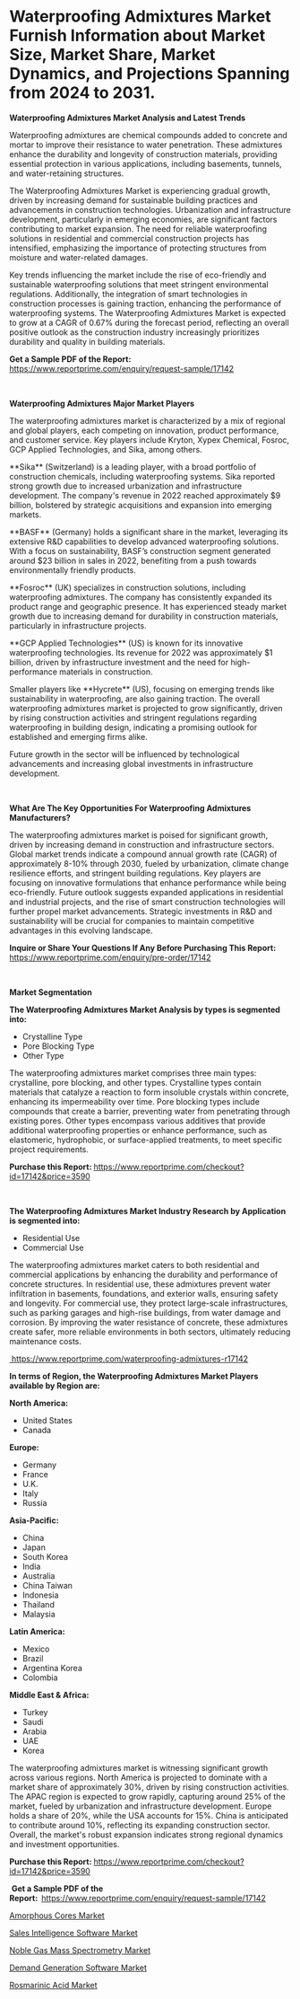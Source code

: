 <p><h1>Waterproofing Admixtures Market Furnish Information about Market Size, Market Share, Market Dynamics, and Projections Spanning from 2024 to 2031.</h1></p><p><strong>Waterproofing Admixtures Market Analysis and Latest Trends</strong></p>
<p><p>Waterproofing admixtures are chemical compounds added to concrete and mortar to improve their resistance to water penetration. These admixtures enhance the durability and longevity of construction materials, providing essential protection in various applications, including basements, tunnels, and water-retaining structures. </p><p>The Waterproofing Admixtures Market is experiencing gradual growth, driven by increasing demand for sustainable building practices and advancements in construction technologies. Urbanization and infrastructure development, particularly in emerging economies, are significant factors contributing to market expansion. The need for reliable waterproofing solutions in residential and commercial construction projects has intensified, emphasizing the importance of protecting structures from moisture and water-related damages.</p><p>Key trends influencing the market include the rise of eco-friendly and sustainable waterproofing solutions that meet stringent environmental regulations. Additionally, the integration of smart technologies in construction processes is gaining traction, enhancing the performance of waterproofing systems. The Waterproofing Admixtures Market is expected to grow at a CAGR of 0.67% during the forecast period, reflecting an overall positive outlook as the construction industry increasingly prioritizes durability and quality in building materials.</p></p>
<p><strong>Get a Sample PDF of the Report:&nbsp;</strong> <a href="https://www.reportprime.com/enquiry/request-sample/17142?utm_campaign=1848&utm_medium=2&utm_source=Github&utm_content=ia&utm_term=24112024&utm_id=waterproofing-admixtures">https://www.reportprime.com/enquiry/request-sample/17142</a></p>
<p>&nbsp;</p>
<p><strong>Waterproofing Admixtures Major Market Players</strong></p>
<p><p>The waterproofing admixtures market is characterized by a mix of regional and global players, each competing on innovation, product performance, and customer service. Key players include Kryton, Xypex Chemical, Fosroc, GCP Applied Technologies, and Sika, among others.</p><p>**Sika** (Switzerland) is a leading player, with a broad portfolio of construction chemicals, including waterproofing systems. Sika reported strong growth due to increased urbanization and infrastructure development. The company's revenue in 2022 reached approximately $9 billion, bolstered by strategic acquisitions and expansion into emerging markets.</p><p>**BASF** (Germany) holds a significant share in the market, leveraging its extensive R&D capabilities to develop advanced waterproofing solutions. With a focus on sustainability, BASF’s construction segment generated around $23 billion in sales in 2022, benefiting from a push towards environmentally friendly products.</p><p>**Fosroc** (UK) specializes in construction solutions, including waterproofing admixtures. The company has consistently expanded its product range and geographic presence. It has experienced steady market growth due to increasing demand for durability in construction materials, particularly in infrastructure projects.</p><p>**GCP Applied Technologies** (US) is known for its innovative waterproofing technologies. Its revenue for 2022 was approximately $1 billion, driven by infrastructure investment and the need for high-performance materials in construction.</p><p>Smaller players like **Hycrete** (US), focusing on emerging trends like sustainability in waterproofing, are also gaining traction. The overall waterproofing admixtures market is projected to grow significantly, driven by rising construction activities and stringent regulations regarding waterproofing in building design, indicating a promising outlook for established and emerging firms alike. </p><p>Future growth in the sector will be influenced by technological advancements and increasing global investments in infrastructure development.</p></p>
<p>&nbsp;</p>
<p><strong>What Are The Key Opportunities For Waterproofing Admixtures Manufacturers?</strong></p>
<p><p>The waterproofing admixtures market is poised for significant growth, driven by increasing demand in construction and infrastructure sectors. Global market trends indicate a compound annual growth rate (CAGR) of approximately 8-10% through 2030, fueled by urbanization, climate change resilience efforts, and stringent building regulations. Key players are focusing on innovative formulations that enhance performance while being eco-friendly. Future outlook suggests expanded applications in residential and industrial projects, and the rise of smart construction technologies will further propel market advancements. Strategic investments in R&D and sustainability will be crucial for companies to maintain competitive advantages in this evolving landscape.</p></p>
<p><strong>Inquire or Share Your Questions If Any Before Purchasing This Report:</strong> <a href="https://www.reportprime.com/enquiry/pre-order/17142?utm_campaign=1848&utm_medium=2&utm_source=Github&utm_content=ia&utm_term=24112024&utm_id=waterproofing-admixtures">https://www.reportprime.com/enquiry/pre-order/17142</a></p>
<p>&nbsp;</p>
<p><strong>Market Segmentation</strong></p>
<p><strong>The Waterproofing Admixtures Market Analysis by types is segmented into:</strong></p>
<p><ul><li>Crystalline Type</li><li>Pore Blocking Type</li><li>Other Type</li></ul></p>
<p><p>The waterproofing admixtures market comprises three main types: crystalline, pore blocking, and other types. Crystalline types contain materials that catalyze a reaction to form insoluble crystals within concrete, enhancing its impermeability over time. Pore blocking types include compounds that create a barrier, preventing water from penetrating through existing pores. Other types encompass various additives that provide additional waterproofing properties or enhance performance, such as elastomeric, hydrophobic, or surface-applied treatments, to meet specific project requirements.</p></p>
<p><strong>Purchase this Report:&nbsp;</strong><a href="https://www.reportprime.com/checkout?id=17142&price=3590&utm_campaign=1848&utm_medium=2&utm_source=Github&utm_content=ia&utm_term=24112024&utm_id=waterproofing-admixtures">https://www.reportprime.com/checkout?id=17142&price=3590</a></p>
<p>&nbsp;</p>
<p><strong>The Waterproofing Admixtures Market Industry Research by Application is segmented into:</strong></p>
<p><ul><li>Residential Use</li><li>Commercial Use</li></ul></p>
<p><p>The waterproofing admixtures market caters to both residential and commercial applications by enhancing the durability and performance of concrete structures. In residential use, these admixtures prevent water infiltration in basements, foundations, and exterior walls, ensuring safety and longevity. For commercial use, they protect large-scale infrastructures, such as parking garages and high-rise buildings, from water damage and corrosion. By improving the water resistance of concrete, these admixtures create safer, more reliable environments in both sectors, ultimately reducing maintenance costs.</p></p>
<p><a href="https://www.reportprime.com/waterproofing-admixtures-r17142?utm_campaign=1848&utm_medium=2&utm_source=Github&utm_content=ia&utm_term=24112024&utm_id=waterproofing-admixtures">&nbsp;https://www.reportprime.com/waterproofing-admixtures-r17142</a></p>
<p><strong>In terms of Region, the Waterproofing Admixtures Market Players available by Region are:</strong></p>
<p>
    <p> <strong> North America: </strong>
        <ul>
            <li>United States</li>
            <li>Canada</li>
        </ul>
        </p> 
    <p> <strong> Europe: </strong>
        <ul>
            <li>Germany</li>
            <li>France</li>
            <li>U.K.</li>
            <li>Italy</li>
            <li>Russia</li>
        </ul>
        </p> 
    <p> <strong> Asia-Pacific: </strong>
        <ul>
            <li>China</li>
            <li>Japan</li>
            <li>South Korea</li>
            <li>India</li>
            <li>Australia</li>
            <li>China Taiwan</li>
            <li>Indonesia</li>
            <li>Thailand</li>
            <li>Malaysia</li>
        </ul>
        </p> 
    <p> <strong> Latin America: </strong>
        <ul>
            <li>Mexico</li>
            <li>Brazil</li>
            <li>Argentina Korea</li>
            <li>Colombia</li>
        </ul>
        </p> 
    <p> <strong> Middle East & Africa: </strong>
        <ul>
            <li>Turkey</li>
            <li>Saudi</li>
            <li>Arabia</li>
            <li>UAE</li>
            <li>Korea</li>
        </ul>
    </p>
    </p>
<p><p>The waterproofing admixtures market is witnessing significant growth across various regions. North America is projected to dominate with a market share of approximately 30%, driven by rising construction activities. The APAC region is expected to grow rapidly, capturing around 25% of the market, fueled by urbanization and infrastructure development. Europe holds a share of 20%, while the USA accounts for 15%. China is anticipated to contribute around 10%, reflecting its expanding construction sector. Overall, the market's robust expansion indicates strong regional dynamics and investment opportunities.</p></p>
<p><strong>Purchase this Report: </strong><a href="https://www.reportprime.com/checkout?id=17142&price=3590&utm_campaign=1848&utm_medium=2&utm_source=Github&utm_content=ia&utm_term=24112024&utm_id=waterproofing-admixtures">https://www.reportprime.com/checkout?id=17142&price=3590</a></p>
<p>&nbsp;<strong>Get a Sample PDF of the Report:&nbsp;&nbsp;</strong><a href="https://www.reportprime.com/enquiry/request-sample/17142?utm_campaign=1848&utm_medium=2&utm_source=Github&utm_content=ia&utm_term=24112024&utm_id=waterproofing-admixtures">https://www.reportprime.com/enquiry/request-sample/17142</a></p>
<p><strong></strong></p>
<p><p><a href="https://www.linkedin.com/pulse/decoding-amorphous-cores-market-signals-growth-algorithms-l8tve?utm_campaign=1848&utm_medium=2&utm_source=Github&utm_content=ia&utm_term=24112024&utm_id=waterproofing-admixtures">Amorphous Cores Market</a></p><p><a href="https://issuu.com/reportprime-2/docs/sales-intelligence-software-market-_0f4773f80218cd?utm_campaign=1848&utm_medium=2&utm_source=Github&utm_content=ia&utm_term=24112024&utm_id=waterproofing-admixtures">Sales Intelligence Software Market</a></p><p><a href="https://www.linkedin.com/pulse/market-dynamics-future-trends-global-noble-gas-mass-spectrometry-zkxje?utm_campaign=1848&utm_medium=2&utm_source=Github&utm_content=ia&utm_term=24112024&utm_id=waterproofing-admixtures">Noble Gas Mass Spectrometry Market</a></p><p><a href="https://issuu.com/reportprime-2/docs/demand-generation-software-market-s_1eb476f3705870?utm_campaign=1848&utm_medium=2&utm_source=Github&utm_content=ia&utm_term=24112024&utm_id=waterproofing-admixtures">Demand Generation Software Market</a></p><p><a href="https://www.linkedin.com/pulse/rosmarinic-acid-market-size-segmentation-trends-growth-analysis-ccbde?utm_campaign=1848&utm_medium=2&utm_source=Github&utm_content=ia&utm_term=24112024&utm_id=waterproofing-admixtures">Rosmarinic Acid Market</a></p></p>